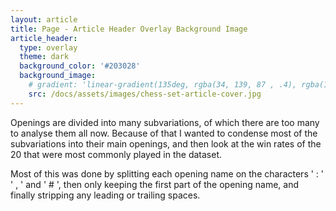 ```yaml
---
layout: article
title: Page - Article Header Overlay Background Image
article_header:
  type: overlay
  theme: dark
  background_color: '#203028'
  background_image:
    # gradient: 'linear-gradient(135deg, rgba(34, 139, 87 , .4), rgba(139, 34, 139, .4))'
    src: /docs/assets/images/chess-set-article-cover.jpg
---
```


Openings are divided into many subvariations, of which there are too many to analyse them all now. Because of that I wanted to condense most of the subvariations into their main openings, and then look at the win rates of the 20 that were most commonly played in the dataset.
<!--more-->

Most of this was done by splitting each opening name on the characters ' : ' ' , ' and  ' # ', then only keeping the first part of the opening name, and finally stripping any leading or trailing spaces.

